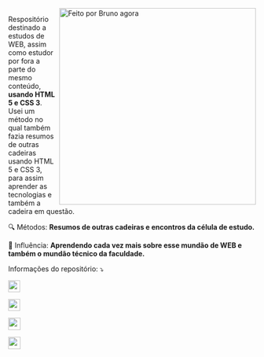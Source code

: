 <img src="https://raw.githubusercontent.com/MicaelliMedeiros/micaellimedeiros/master/image/computer-illustration.png" min-width="400px" max-width="400px" width="400px" align="right" alt="Feito por Bruno agora">

<p align="left" 2rem> 
  Respositório destinado a estudos de WEB, assim como estudor por fora a parte do mesmo conteúdo, <strong>usando HTML 5 e CSS 3</strong>.<br>
  Usei um método no qual também fazia resumos de outras cadeiras usando HTML 5 e CSS 3, para assim aprender as tecnologias e também a cadeira em questão.
</p>

<p align="left">
  🔍  Métodos: <strong>Resumos de outras cadeiras e encontros da célula de estudo.</strong>
</p>

<p align="left">
  💼 Influência: <strong>Aprendendo cada vez mais sobre esse mundão de WEB e também o mundão técnico da faculdade.</strong>
</p>

<p align="left">
    Informações do repositório: ⤵️
</p>

<p align="left">
  <a href="https://github.com/brunossales/Web_FE_WEB" alt="RepoSize">

  <img height=24he src="https://img.shields.io/github/repo-size/brunossales/Web_FE_WEB" /> </a>

  <a href="#" alt="Languagens">

  <img height=24he src="https://img.shields.io/github/languages/count/brunossales/Web_FE_WEB" /> </a>

  <a href="#" alt="Fork">

  <img height=25he src="https://img.shields.io/github/stars/brunossales/Web_FE_WEB?style=social" /> </a>

  <a href="#" alt="Watch">

  <img height=25he src="https://img.shields.io/github/watchers/brunossales/Web_FE_WEB?style=social" /> 

  </a>

</p>